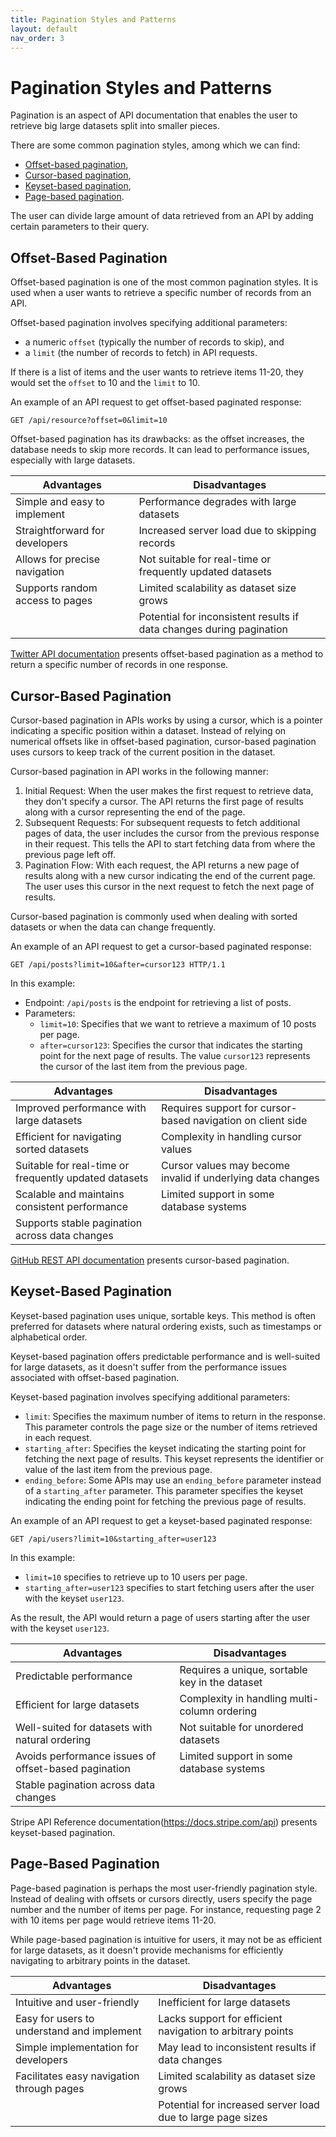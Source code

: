 ```yaml
---
title: Pagination Styles and Patterns
layout: default
nav_order: 3
---
```

# Pagination Styles and Patterns

Pagination is an aspect of API documentation that enables the user to retrieve big large datasets split into smaller pieces.

There are some common pagination styles, among which we can find: 
- [Offset-based pagination](#Offset-Based-Pagination),
- [Cursor-based pagination](#Cursor-Based-Pagination),
- [Keyset-based pagination](#Keyset-Based-Pagination),
- [Page-based pagination](#Page-Based-Pagination).

The user can divide large amount of data retrieved from an API by adding certain parameters to their query.

## Offset-Based Pagination <a id="Offset-Based-Pagination"></a>

Offset-based pagination is one of the most common pagination styles. It is used when a user wants to retrieve a specific number of records from an API.

Offset-based pagination involves specifying additional parameters: 
- a numeric `offset` (typically the number of records to skip), and
- a `limit` (the number of records to fetch) in API requests.

If there is a list of items and the user wants to retrieve items 11-20, they would set the `offset` to 10 and the `limit` to 10.

An example of an API request to get offset-based paginated response:

`GET /api/resource?offset=0&limit=10`

Offset-based pagination has its drawbacks: as the offset increases, the database needs to skip more records. It can lead to performance issues, especially with large datasets.

| Advantages                 | Disadvantages                                              |
|----------------------------|------------------------------------------------------------|
| Simple and easy to implement | Performance degrades with large datasets                   |
| Straightforward for developers | Increased server load due to skipping records               |
| Allows for precise navigation | Not suitable for real-time or frequently updated datasets   |
| Supports random access to pages | Limited scalability as dataset size grows                    |
|                              | Potential for inconsistent results if data changes during pagination |

[Twitter API documentation](https://developer.twitter.com/en/docs/twitter-api/pagination) presents offset-based pagination as a method to return a specific number of records in one response.

## Cursor-Based Pagination <a id="Cursor-Based-Pagination"></a>

Cursor-based pagination in APIs works by using a cursor, which is a pointer indicating a specific position within a dataset. Instead of relying on numerical offsets like in offset-based pagination, cursor-based pagination uses cursors to keep track of the current position in the dataset.

Cursor-based pagination in API works in the following manner:

1. Initial Request: When the user makes the first request to retrieve data, they don't specify a cursor. The API returns the first page of results along with a cursor representing the end of the page.
2. Subsequent Requests: For subsequent requests to fetch additional pages of data, the user includes the cursor from the previous response in their request. This tells the API to start fetching data from where the previous page left off.
3. Pagination Flow: With each request, the API returns a new page of results along with a new cursor indicating the end of the current page. The user uses this cursor in the next request to fetch the next page of results.

Cursor-based pagination is commonly used when dealing with sorted datasets or when the data can change frequently.

An example of an API request to get a cursor-based paginated response:

`GET /api/posts?limit=10&after=cursor123 HTTP/1.1`

In this example:

- Endpoint: `/api/posts` is the endpoint for retrieving a list of posts.
- Parameters:
  - `limit=10`: Specifies that we want to retrieve a maximum of 10 posts per page.
  - `after=cursor123`: Specifies the cursor that indicates the starting point for the next page of results. The value `cursor123` represents the cursor of the last item from the previous page.

| Advantages                                  | Disadvantages                                            |
|---------------------------------------------|----------------------------------------------------------|
| Improved performance with large datasets    | Requires support for cursor-based navigation on client side |
| Efficient for navigating sorted datasets   | Complexity in handling cursor values                     |
| Suitable for real-time or frequently updated datasets | Cursor values may become invalid if underlying data changes |
| Scalable and maintains consistent performance | Limited support in some database systems                  |
| Supports stable pagination across data changes |                                                        |

[GitHub REST API documentation](https://docs.github.com/en/rest?apiVersion=2022-11-28) presents cursor-based pagination.

## Keyset-Based Pagination <a id="Keyset-Based-Pagination"></a>

Keyset-based pagination uses unique, sortable keys. This method is often preferred for datasets where natural ordering exists, such as timestamps or alphabetical order.

Keyset-based pagination offers predictable performance and is well-suited for large datasets, as it doesn't suffer from the performance issues associated with offset-based pagination.

Keyset-based pagination involves specifying additional parameters:

- `limit`: Specifies the maximum number of items to return in the response. This parameter controls the page size or the number of items retrieved in each request.
- `starting_after`: Specifies the keyset indicating the starting point for fetching the next page of results. This keyset represents the identifier or value of the last item from the previous page.
- `ending_before`: Some APIs may use an `ending_before` parameter instead of a `starting_after` parameter. This parameter specifies the keyset indicating the ending point for fetching the previous page of results.

An example of an API request to get a keyset-based paginated response:

`GET /api/users?limit=10&starting_after=user123`

In this example:

- `limit=10` specifies to retrieve up to 10 users per page.
- `starting_after=user123` specifies to start fetching users after the user with the keyset `user123`.

As the result, the API would return a page of users starting after the user with the keyset `user123`.


| Advantages                                       | Disadvantages                                          |
|--------------------------------------------------|--------------------------------------------------------|
| Predictable performance                          | Requires a unique, sortable key in the dataset        |
| Efficient for large datasets                     | Complexity in handling multi-column ordering            |
| Well-suited for datasets with natural ordering   | Not suitable for unordered datasets                    |
| Avoids performance issues of offset-based pagination | Limited support in some database systems              |
| Stable pagination across data changes            |                                                        |

Stripe API Reference documentation(https://docs.stripe.com/api) presents keyset-based pagination.

## Page-Based Pagination <a id="Page-Based-Pagination"></a>

Page-based pagination is perhaps the most user-friendly pagination style. Instead of dealing with offsets or cursors directly, users specify the page number and the number of items per page. For instance, requesting page 2 with 10 items per page would retrieve items 11-20.

While page-based pagination is intuitive for users, it may not be as efficient for large datasets, as it doesn't provide mechanisms for efficiently navigating to arbitrary points in the dataset.

| Advantages                                     | Disadvantages                                              |
|------------------------------------------------|------------------------------------------------------------|
| Intuitive and user-friendly                    | Inefficient for large datasets                             |
| Easy for users to understand and implement     | Lacks support for efficient navigation to arbitrary points |
| Simple implementation for developers           | May lead to inconsistent results if data changes           |
| Facilitates easy navigation through pages      | Limited scalability as dataset size grows                   |
|                                                | Potential for increased server load due to large page sizes |
